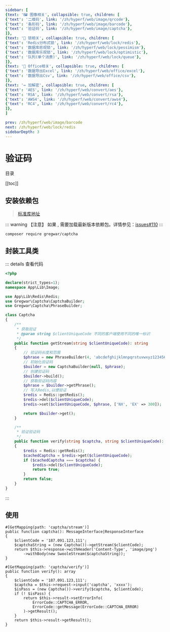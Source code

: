 ```yaml
---
sidebar: [
{text: '🖼 图像相关', collapsible: true, children: [
{'text': '二维码', link: '/zh/hyperf/web/image/qrcode'},
{'text': '条形码', link: '/zh/hyperf/web/image/barcode'},
{'text': '验证码', link: '/zh/hyperf/web/image/captcha'},
]},
{text: '🔐 锁相关', collapsible: true, children: [
{'text': 'Redis分布式锁', link: '/zh/hyperf/web/lock/redis'},
{'text': '数据库悲观锁', link: '/zh/hyperf/web/lock/pessimism'},
{'text': '数据库乐观锁', link: '/zh/hyperf/web/lock/optimistic'},
{'text': '队列(单个消费)', link: '/zh/hyperf/web/lock/queue'},
]},
{text: '🏢 Office相关', collapsible: true, children: [
{'text': '数据导出Excel', link: '/zh/hyperf/web/office/excel'},
{'text': '数据导出Csv', link: '/zh/hyperf/web/office/csv'},
]},
{text: '↔️ 加解密', collapsible: true, children: [
{'text': 'AES', link: '/zh/hyperf/web/convert/aes'},
{'text': 'RSA', link: '/zh/hyperf/web/convert/rsa'},
{'text': 'AWS4', link: '/zh/hyperf/web/convert/aws4'},
{'text': 'RC4', link: '/zh/hyperf/web/convert/rc4'},
]},
]

prev: /zh/hyperf/web/image/barcode
next: /zh/hyperf/web/lock/redis
sidebarDepth: 3
---
```


# 验证码

目录

[[toc]]

## 安装依赖包

> [标准库地址](https://packagist.org/packages/gregwar/captcha)

::: warning 【注意】
如果 <Badge type="tip" text="PHP8.0+" vertical="middle" />, 需要加载最新版本依赖包。详情参见：[issues#110](https://github.com/Gregwar/Captcha/issues/110)
:::

 ```shell:no-line-numbers
composer require gregwar/captcha
```

## 封装工具类

::: details 查看代码
```php
<?php

declare(strict_types=1);
namespace App\Lib\Image;

use App\Lib\Redis\Redis;
use Gregwar\Captcha\CaptchaBuilder;
use Gregwar\Captcha\PhraseBuilder;

class Captcha
{
    /**
     * 获取验证
     * @param string $clientUniqueCode 不同的客户端使用不同的唯一标识
     */
    public function getStream(string $clientUniqueCode): string
    {
        // 验证码长度和范围
        $phrase = new PhraseBuilder(4, 'abcdefghijklmnpqrstuvwxyz123456789');
        // 初始化验证码
        $builder = new CaptchaBuilder(null, $phrase);
        // 创建验证码
        $builder->build();
        // 获取验证码内容
        $phrase = $builder->getPhrase();
        // 写入Redis,以便验证
        $redis = Redis::getRedis();
        $redis->del($clientUniqueCode);
        $redis->set($clientUniqueCode, $phrase, ['NX', 'EX' => 300]);

        return $builder->get();
    }

    /**
     * 验证验证码
     */
    public function verify(string $captcha, string $clientUniqueCode): bool
    {
        $redis = Redis::getRedis();
        $cachedCaptcha = $redis->get($clientUniqueCode);
        if ($cachedCaptcha === $captcha) {
            $redis->del($clientUniqueCode);
            return true;
        }
        return false;
    }
}

```
:::

## 使用

```php:no-line-numbers
#[GetMapping(path: 'captcha/stream')]
public function captcha(): MessageInterface|ResponseInterface
{
    $clientCode = '187.091.123,111';
    $captchaString = (new Captcha())->getStream($clientCode);
    return $this->response->withHeader('Content-Type', 'image/png')
        ->withBody(new SwooleStream($captchaString));
}

#[GetMapping(path: 'captcha/verify')]
public function verify(): array
{
    $clientCode = '187.091.123,111';
    $captcha = $this->request->input('captcha', 'xxxx');
    $isPass = (new Captcha())->verify($captcha, $clientCode);
    if (! $isPass) {
        return $this->result->setErrorInfo(
            ErrorCode::CAPTCHA_ERROR,
            ErrorCode::getMessage(ErrorCode::CAPTCHA_ERROR)
        )->getResult();
    }
    return $this->result->getResult();
} 
```